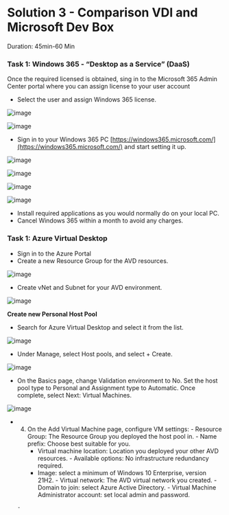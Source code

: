 # Solution 3 - Comparison VDI and Microsoft Dev Box

Duration: 45min-60 Min

### Task 1: Windows 365 - “Desktop as a Service” (DaaS)


Once the required licensed is obtained, sing in to the Microsoft 365 Admin Center portal where you can assign license to your user account 

- Select the user and assign Windows 365 license.

![image](../images/solution3/Picture15.jpg)


![image](../images/solution3/Picture16.jpg)

-	Sign in to your Windows 365 PC [https://windows365.microsoft.com/](https://windows365.microsoft.com/) and start setting it up.


![image](../images/solution3/Picture17.jpg)

![image](../images/solution3/Picture18.jpg)

![image](../images/solution3/Picture19.jpg)

![image](../images/solution3/Picture20.jpg)

- Install required applications as you would normally do on your local PC.
- Cancel Windows 365 within a month to avoid any charges.



### Task 1: Azure Virtual Desktop


- Sign in to the Azure Portal 
- Create a new Resource Group for the AVD resources.

![image](../images/solution3/Picture21.jpg)

-	Create vNet and Subnet for your AVD environment.

![image](../images/solution3/Picture22.jpg)

**Create new Personal Host Pool**

- Search for Azure Virtual Desktop and select it from the list.


![image](../images/solution3/Picture23.jpg)

- Under Manage, select Host pools, and select + Create.


![image](../images/solution3/Picture24.jpg)

- On the Basics page, change Validation environment to No. Set the host pool type to Personal and Assignment type to Automatic. Once complete, select Next: Virtual Machines.


![image](../images/solution3/Picture25.jpg)

- 4.	On the Add Virtual Machine page, configure VM settings:
      -	Resource Group: The Resource Group you deployed the host pool in.
      -	Name prefix: Choose best suitable for you.
 	    - Virtual machine location: Location you deployed your other AVD resources.
      - Available options: No infrastructure redundancy required.
	    - Image: select a minimum of Windows 10 Enterprise, version 21H2.
      -	Virtual network: The AVD virtual network you created.
      -	Domain to join: select Azure Active Directory.
      -	Virtual Machine Administrator account: set local admin and password.

      -



